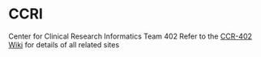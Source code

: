 # CCRI
Center for Clinical Research Informatics
Team 402
Refer to the [CCR-402 Wiki](https://github.com/dbmi-pitt/CCRI-402/wiki) for details of all related sites
